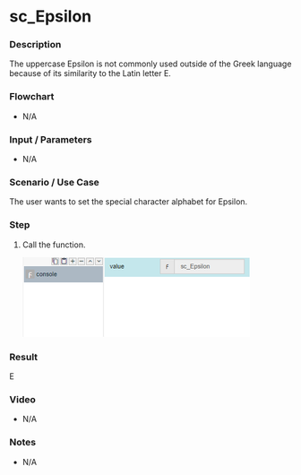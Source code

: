 ﻿# sc_Epsilon

### Description

The uppercase Epsilon is not commonly used outside of the Greek language because of its similarity to the Latin letter E.

### Flowchart

- N/A 

### Input / Parameters

- N/A

### Scenario / Use Case

The user wants to set the special character alphabet for Epsilon.

### Step

1. Call the function.
    
    ![](../../../../document/function/SpecialCharacter/sc_Epsilon/sc_Epsilon-step-1.png?raw=true)
 
### Result

Ε
 
### Video

- N/A

<!--[![Video](http://i.imgur.com/Ot5DWAW.png)](https://youtu.be/StTqXEQ2l-Y?t=35s)-->

### Notes

- N/A